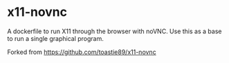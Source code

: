 # x11-novnc
A dockerfile to run X11 through the browser with noVNC.
Use this as a base to run a single graphical program.

Forked from https://github.com/toastie89/x11-novnc
